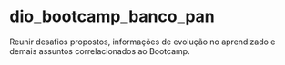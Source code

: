 # dio_bootcamp_banco_pan
Reunir desafios propostos, informações de evolução no aprendizado e demais assuntos correlacionados  ao Bootcamp.
